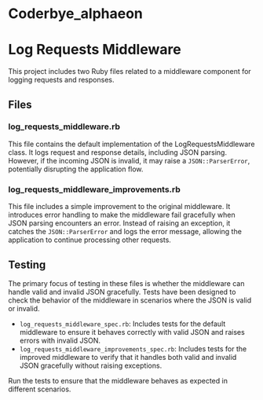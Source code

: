# Coderbye_alphaeon

# Log Requests Middleware

This project includes two Ruby files related to a middleware component for logging requests and responses.

## Files

### log_requests_middleware.rb

This file contains the default implementation of the LogRequestsMiddleware class. It logs request and response details, including JSON parsing. However, if the incoming JSON is invalid, it may raise a `JSON::ParserError`, potentially disrupting the application flow.

### log_requests_middleware_improvements.rb

This file includes a simple improvement to the original middleware. It introduces error handling to make the middleware fail gracefully when JSON parsing encounters an error. Instead of raising an exception, it catches the `JSON::ParserError` and logs the error message, allowing the application to continue processing other requests.

## Testing

The primary focus of testing in these files is whether the middleware can handle valid and invalid JSON gracefully. Tests have been designed to check the behavior of the middleware in scenarios where the JSON is valid or invalid.

- `log_requests_middleware_spec.rb`: Includes tests for the default middleware to ensure it behaves correctly with valid JSON and raises errors with invalid JSON.
- `log_requests_middleware_improvements_spec.rb`: Includes tests for the improved middleware to verify that it handles both valid and invalid JSON gracefully without raising exceptions.

Run the tests to ensure that the middleware behaves as expected in different scenarios.
